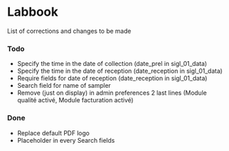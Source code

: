 # Labbook
List of corrections and changes to be made

### Todo
- Specify the time in the date of collection (date_prel in sigl_01_data)
- Specify the time in the date of reception (date_reception in sigl_01_data)
- Require fields for date of reception (date_reception in sigl_01_data)
- Search field for name of sampler
- Remove (just on display) in admin preferences 2 last lines (Module qualité activé, Module facturation activé)

### Done
- Replace default PDF logo
- Placeholder in every Search fields
